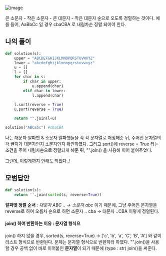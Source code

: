 ![image](https://user-images.githubusercontent.com/38921656/67683174-422ae080-f9d4-11e9-9e50-8af9f346786c.png)

큰 소문자 - 작은 소문자 - 큰 대문자 - 작은 대문자 순으로 오도록 정렬하는 것이다.
예를 들어, AaBbCc 일 경우 cbaCBA 로 내림차순 정렬 되어야 한다.

## 나의 풀이

```python
def solution(s):
    upper = "ABCDEFGHIJKLMNOPQRSTUVWXYZ"
    lower = "abcdefghijklmnopqrstuvwxyz"
    u = []
    l = []
    for char in s:
        if char in upper:
            u.append(char)
        elif char in lower:
            l.append(char)
    
    l.sort(reverse = True)
    u.sort(reverse = True)

    return "".join(l+u)

solution("ABCabc") #cbaCBA
```

나는 대문자 알파벳 & 소문자 알파벳들을 각 각 문자열로 저장해준 뒤, 주어진 문자열의 각 글자가 대문자인지 소문자인지 확인하였다.
그리고 sort()에 reverse = True 라는 조건을 주어 내림차순으로 정렬되게 해준 뒤, "".join() 을 사용해 이어 붙여주었다.

그런데, 이렇게까지 안해도 되었다..!

## 모범답안

```python
def solution(s):
    return ''.join(sorted(s, reverse=True))
```

**알파벳 정렬 순서** : *대문자 ABC .. -> 소문자 abc* 이기 때문에,
그냥 주어진 문자열을 reverse로 하여 오름차 순으로 하면 소문자 .. cba -> 대문자 ..CBA 이렇게 정렬된다.

#### join() 하여 반환하는 이유 : 문자열 형식으
join() 하지 않을 경우, sorted(s, reverse=True) -> ['c', 'b', 'a', 'C', 'B', 'A'] 와 같이 리스트 형식으로 반환된다.
문제는 문자열 형식으로 반환하라 하였다.
"".join()을 사용할 경우 공백 없이 바로 이어붙인 **문자열**이 되기 때문에 (type : str) join()을 써준다.
